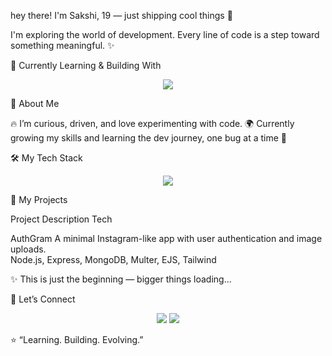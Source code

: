 hey there!
I'm Sakshi, 19 — just shipping cool things 🚀

I'm exploring the world of development. Every line of code is a step toward something meaningful. ✨

🌱 Currently Learning & Building With
<p align="center"> <img src="https://skillicons.dev/icons?i=html,css,javascript,nodejs,expressjs,mongodb,git,github,vscode,tailwind" /> </p>
🧠 About Me

🔥 I’m curious, driven, and love experimenting with code.
🌍 Currently growing my skills and learning the dev journey, one bug at a time 🐛

🛠️ My Tech Stack
<p align="center"> <img src="https://skillicons.dev/icons?i=html,css,tailwind,mongodb,nodejs"/> </p>
🚀 My Projects

Project	Description	Tech

AuthGram
	A minimal Instagram-like app with user authentication and image uploads.	
	Node.js, Express, MongoDB, Multer, EJS, Tailwind

✨ This is just the beginning — bigger things loading...

🤝 Let’s Connect
<p align="center"> <a href="https://github.com/sakshimahendra"><img src="https://img.shields.io/badge/GitHub-100000?style=for-the-badge&logo=github&logoColor=white"/></a> <a href="https://www.linkedin.com"><img src="https://img.shields.io/badge/LinkedIn-0077B5?style=for-the-badge&logo=linkedin&logoColor=white"/></a> </p>

⭐ “Learning. Building. Evolving.”


